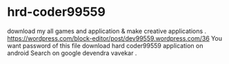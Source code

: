 # hrd-coder99559
download my all games and application &amp; make creative applications .
https://wordpress.com/block-editor/post/dev99559.wordpress.com/36
You want password of this file download hard coder99559 application on android 
Search on google devendra vavekar .
